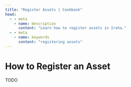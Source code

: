 ```yaml
---
title: "Register Assets | Cookbook"
head:
  - - meta
    - name: description
      content: "Learn how to register assets in Iroha."
  - - meta
    - name: keywords
      content: "registering assets"
---
```


# How to Register an Asset

TODO